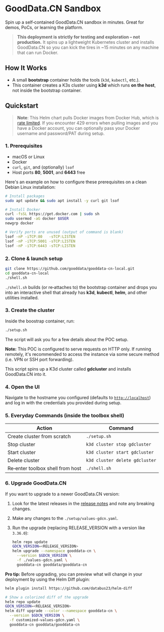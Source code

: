 # GoodData.CN Sandbox

Spin up a self‑contained GoodData.CN sandbox in minutes.
Great for demos, PoCs, or learning the platform.

> **This deployment is strictly for testing and exploration – not production.**
> It spins up a lightweight Kubernetes cluster and installs GoodData.CN so you
> can kick the tires in ~15 minutes on any machine that can run Docker.

## How It Works

* A small **bootstrap** container holds the tools (`k3d`, `kubectl`, etc.).
* This container creates a K3s cluster using **k3d** which runs **on the host**, not inside the
  bootstrap container.

## Quickstart

> **Note**: This Helm chart pulls Docker images from Docker Hub, which is [rate limited](https://www.docker.com/increase-rate-limit). If you encounter 429 errors when pulling images and you have a Docker account, you can optionally pass your Docker username and password/PAT during setup.

### 1. **Prerequisites**

  - macOS or Linux
  - Docker
  - `curl`, `git`, and (optionally) `lsof`
  - Host ports **80**, **5001**, and **6443** free

  Here's an example on how to configure these prerequisites on a clean Debian Linux installation:

  ```bash
  # Install packages
  sudo apt update && sudo apt install -y curl git lsof

  # Install Docker
  curl -fsSL https://get.docker.com | sudo sh
  sudo usermod -aG docker $USER
  newgrp docker

  # Verify ports are unused (output of command is blank)
  lsof -nP -iTCP:80   -sTCP:LISTEN
  lsof -nP -iTCP:5001 -sTCP:LISTEN
  lsof -nP -iTCP:6443 -sTCP:LISTEN
  ```

### 2. **Clone & launch setup**

```bash
git clone https://github.com/gooddata/gooddata-cn-local.git
cd gooddata-cn-local
./shell.sh
```

`./shell.sh` builds (or re‑attaches to) the bootstrap container and drops you into an interactive shell that already has **k3d**, **kubectl**, **helm**, and other utilities installed.

### 3. **Create the cluster**

Inside the boostrap container, run:

```bash
./setup.sh
```

The script will ask you for a few details about the POC setup.

**Note:** This POC is configured to serve requests on HTTP only. If running remotely, it's recommended to access the instance via some secure method (i.e. VPN or SSH port forwarding).

This script spins up a K3d cluster called **gdcluster** and installs GoodData.CN into it.

### 4. **Open the UI**

Navigate to the hostname you configured (defaults to [`http://localhost`](http://localhost)) and log in with the credentials you provided during setup.

### 5. Everyday Commands (inside the toolbox shell)

| Action | Command |
|--------|---------|
| Create cluster from scratch | `./setup.sh` |
| Stop cluster | `k3d cluster stop gdcluster` |
| Start cluster | `k3d cluster start gdcluster` |
| Delete cluster | `k3d cluster delete gdcluster` |
| Re‑enter toolbox shell from host | `./shell.sh` |

### 6. Upgrade GoodData.CN

If you want to upgrade to a newer GoodData.CN version:

1. Look for the latest releases in the [release notes](https://www.gooddata.com/docs/cloud-native/latest/whats-new-cn/) and note any breaking changes.
1. Make any changes to the `./setup/values-gdcn.yaml`.
1. Run the upgrade (replacing RELEASE_VERSION with a version like `3.36.0`):

    ```bash
    helm repo update
    GDCN_VERSION=<RELEASE_VERSION>
    helm upgrade --namespace gooddata-cn \
      --version $GDCN_VERSION \
      -f ./values-gdcn.yaml \
      gooddata-cn gooddata/gooddata-cn
    ```

**Pro tip:** Before upgrading, you can preview what will change in your deployment by using the Helm Diff plugin:
  ```bash
  helm plugin install https://github.com/databus23/helm-diff

  # Show a colorized diff of the upgrade
  helm repo update
  GDCN_VERSION=<RELEASE_VERSION>
  helm diff upgrade --color --namespace gooddata-cn \
    --version $GDCN_VERSION \
    -f customized-values-gdcn.yaml \
    gooddata-cn gooddata/gooddata-cn
  ```
